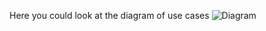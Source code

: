 Here you could look at the diagram of use cases
![Diagram](https://viewer.diagrams.net/?tags=%7B%7D&highlight=0000FF&edit=_blank&layers=1&nav=1&title=DiagramOfUseCases.drawio.png#R7V1fd5u4Ev80eYwPkpCAx7RN23tO927Pze7t3kdsk5gWW16M22Q%2F%2FZUAYSTkWBDAYJOe0wQZy0Yz85s%2FmhndoPfr50%2Bxv139RpdBdAOt5fMN%2BnADoe0SxH7xkZdsBHjAykae4nCZjx0GHsJ%2FgnxQjO7DZbCTbkwojZJwKw8u6GYTLBJpzI9j%2Bku%2B7ZFG8qdu%2FaegMvCw8KPq6LdwmayyURdbh%2FHPQfi0Ep8MrPyVtS9uzgd2K39Jf5WG0P0Neh9TmmR%2FrZ%2FfBxFfPbEu2fs%2BHnm1%2BGJxsEk0b6Dz73w9oBX5c0aU9IY%2Fd0GcvS39qzzPnw%2F3%2F8kGsmvxMfN%2F7m5%2F%2FPu7%2FbBcf%2F%2B2nN%2FtXr7d3YLi6xdfa5e8iCVjD7rlf%2B7X0d0ioexz3v0M4iRki%2FqFf5evdBcmId2wW%2BY0Sei6dMNdFD7xFxK6ZaN0n0ThJnhf0NZig35%2By4I9N3%2BId6tkzZ8PsD93SUx%2FFIRi3%2FHdI90kOVdBzK%2FDKHpPI5o9PXp8DMhiUbyz9MrS8eYW%2F7zqOudLxr9z8FwaylfkU0DXQRK%2FsFvyV28dJ2eCXAwIya9%2FHXgKoHxsVeIn6OWDfs7HT8XkB1KzP3I6iMuc%2BHrO0ZI0J%2FtPP9oHZT4o0TWm%2B80yWOZk%2BLUKk%2BBh6y%2F4q7%2BY9MuUUNcZ8385PUrj2Y9u%2FUn609L625YjrT9C1eW3Hbu6%2FsBBbm0C6ETv0z7YJarsGYga6knUSqTTSh2n20d%2FHUZ8BT8H0c%2BAT2Ikcq0IEMESAQHGGgpqBAiBngRIfM5rEhRslndcJ7GrDd0E8rLL4nV0vYPnMPmL3zTD%2BdX%2FpKsPz%2FkM6cVL6eJrEIfs0VPmS8c2bBn%2BKl%2BUZuKXh6nSKzFXleJHKbyj%2B3gRnGJvptL9%2BClIXlvdfMJgKanrKsOU%2BAFr2EGMxUHkJ%2BFPWcnrWCT%2FhK803CQSoMh44ihclj14%2Fq6yFlcngkCZCSkzZUtTmSll2eK5dVxsyLZCFstsS6KE03nrbyT%2BJX%2FvubGS8ubtLpXwO3YDBNvnw4vsryf%2B%2B4GjC7T2WzEd%2B3rZjNnrVeGIImbUBQaq5ZhoVCwDVQm5i0Cv7OcutnFbyh4RNHMUuIJeBa4Kykv6xqoPV4aEdmrhE90Gmz9W4aYRRpU1AH%2Fb0t%2Bt0neBFEyWH0P%2B3WUQAhII1YagAhZrgGKkqMgoeExe0aCZohRMFmdEq6jTQs%2BuaBz%2BwxbCL4xTxtHh5ukPPk2xfg%2F56ltHOe8khkLSNogKTrZm3AKSOPkW2RVO7hBooYyOtt0QZ4X8CZRVxewIyh7mETfSx8dd0A0Su1UBdRjDJkxgbpwPFWFlcJTovB8drB0Dwgpiqty8DpfL6BgmN0SDmCZ%2BLlK3sC3QBVjmFK8KuERnHnYFt1BjDl46NVujJcQzz%2FOYVeW6xCbERbIydfDMsizkAgsThxDsnJnU6PpIbbfl2J2gNcRkWLTGg7SiLtEeKjuoMw9D2Ul1TliI6ZXq8b7BxnIu18Zi31nWnY2dWeBySjFRdjwH2wCqXhCwZ8BhQm55tkUc6DiDM8KELd2lO8zIyqgKrT%2FYb86b1%2BYf27bEFZpIXs%2BuMdS5xh0R%2FSOj2pzSH1dHdcU%2BB%2BT8ZNc4XAPQ5e2FZQenz3ObBNSwSZqrbNtUZdve%2BFW2B7yZcHmbxKBnCFnFD5DVtqvuQb5BTzNh8l9Kd2z5O3adaHJvkNJ93FJnbMWWXhING8JXhUO3qzM4odcGeIuLI2DWXOyF63cVljppaqmfEHnEedEr%2FQzOUEea%2BFpXNtsnSp%2FYVNdmsdlyzBy65NwWG9JtVh7H9MZ77CqeV0HbGDDPv13%2FBig1RFKRTTOYzXkl28puHNBAyj6%2F7fa7O480oeVWUO4LfeKfzVHMX3Nc2sx32%2Bz16wI5hOWAMwJn36kXNsWEcjVQrpLX%2BQiP5HWSOcGv5hWexEWRh3wSF8mwcZE03U2%2FtZV9eWzoIraGi12FaT9RTtj0vxWz%2BKzDHZ9%2F%2F%2B2%2BfH%2BWOT7BpwyfGJzfSBxmotNxx79OOGyw3n1%2FRqlpthMaX1iPO%2BWw7Ha70rdx3hLkIwr2i%2Fj7kHx6XciuDVS%2FWy45t1Gega9H93eU%2Flj78Y%2Bd9OarwnKg7MuR80O53dXG3HE1%2F43GPwqtnv3%2FkOyXL5Pqr6Y5y4jiWu4Mnn1Tz663qTc5T0N1noTsD8V5Agq7e2phkXmWjBLEd9UofsfOk92Vmn3gCY%2FsMdLV%2FjsreMtQ9jvloaYy4m5jmhfJMd7i9%2B8CP17waHsS%2BOurA1NHtjtdu6p7Ub9AirsqDDque7VG2KRsU2XryMaZp2GQnjUthpOmvQhNKyR9KJrWttsKUyLvvGFKrAtTTiIyQhEZmDEKlUi%2Bh5uKiFph5xlWxrUmIv27%2BF9jyngs0BkZ121UgCIEdEarwq2uNxM6EXOmcbKiT3TjR%2FeHUQUmD%2Fd8oWngmtPie5AkLzlG%2BnvGFxKl9KgHXsU8YzTWbzac2h0wRuzm6IdNM2SN4c8Y12p0TrlbrrnzyGeq1TmFWKXvONLWKQouBGCJA0eHCx5xkN9StxwAxPqKfQeR9VJutkJgFRaQuqlQv9mKjgO%2B7udRuFtVe1eZcAG8OC5gPOAubR0XuHCOWuuZ5FSqt7Rdk87Zc4foqjG7jWTNgwV7lvy17YExr8t0AK6j8Mb5LQfSVU7I%2FTLk5N8WZuNVkfrWU12Nagl235QeZobHVLhVNo93zKpMlMhGD6aqUAkjyvqo9C4BQGy913bnT840itotMszarUnA26nMNBdm0wTaIQuzhZsKM0LqTO01TOhPmJ2ujPT75y2zeLgtnm0up2G%2BYht57l%2BdVV4N6Nl21WXr2VhzzrAHgt8WUSv1nSmg3QzptV1nmrTi6XMTRAjo6YpZQzTuKVkWKOjoKcEnU5wl6kS2WWpsawA5TGtnBFZLQ3usX2vHWLxElHVU1o6SywYgsRtaO9ibQZuwGSxoY7caffTcmedhhDwLewg6qDVTqC05FvSb0tfPYfwgxfRB3tnjVG69Qs6pEmlclUjmdpNxgfyQkF31YxGyZ03BPWvyKX4IEpuHYm4sbKAhwXk9s2wQjsvQkrfeslV5Uv4EE42tDlvNbwQWVLjfVKxsdW%2FGUIzaEhFPZ%2FFMIjJCERlYtc0FicgZWhZNItKFiAwsTf6CRAROInIhIjJpkY5ERNcHbBKREYqIY5qfMolITREZZrBN3%2F72knJG6mxrNhcwz7TtzwgTwGwPq6Iza7qXCeWcEc9lJDm0%2BbWgkUwOK4HE6yqx9z3d7MJlEGeHGkGLPrL%2F7rbbiEkIH2JPYz2m7QnSrG8mDTdXnveNvYIzD1UB7gxritGJJe6UNluANXPrn6hsyCjVvGBGzZj%2B5Jtl2ZZZkc2vEOjUmVy5RVVe9Hyo95O48E0Xh64hEah4PaPfrpLUrl%2FmZUhOXSufNuT%2BQ7BgYn%2BT76XmwnxtolxNFoPn3zH1%2Bt9zAYfT5yc%2Fpz0%2FRwjvQPycW4gUfGt%2BdgJw1anUereuz%2By26u27DCyx4FXBGJqXoytjKeWHWopbR4B9Qlq1KaLNBRJYpl36R%2BgY3SLszY73QwUINk02U1Pri5LnASUgFKSVD5YNN4toz8yXCz1Zti3zRnFTihPAz3VyLLDO1NZ%2FygQT2ExQv9gs4Op0gpg1wgSxE9hsw4YhrNOg785c7xDSGl4iMAD9i%2Fqb3Zhual7q4EiLzU5aDCebJuX3VPRC1FBx04xM5cQ3TzWluvZhQFdR3X%2Bt015e1n4bUX%2FJI7o%2F%2FeT6igGRJeOmrqVsz9EdALpq9pZVSMxDenVUVjKpB9AXFoB6Qbypen9c1fvEVHUWED8iqxa4Mmp6asdYU%2F2KxMML%2BMXKrtcotl5BgUjDkuXLlEk9QnV3VLKxfzrKPhzK8bUAOk37cKgtcls8D709QYVVQb34WCH3ztqJFlZbMHnnjhfCrvqmfMncojSRJa0pvi6TudK7EDpnP7UIwHpdUiY9eyrY27js97RZC0e4kQZE5W4RRbVhU20IXq%2FlLcRpUOpx8kn7lcs3yBcwrSIZjnwVflKRRm8prdqM%2FUZLfhBmbM6skSfwAqTzIltqAeennZqv0pBRDuxE7vljf0jjhgwAZ69ro3sAhy8XIj8iEL8FSjGU0%2FxUHanfiQPl5yquh2QhIV2J4YTRLXelwpo0pN4xWped0EpgIfyhOanxKumu6mZsDUA36wJKQ9TNl6Jn%2B92Xq6Gb7RHqZiWAQayG6WUOkZLLsJwGg%2BEAY%2Fuo%2FxbKUzpZLdkrLMex5ZO5FpIsVbXjvMVEv6GgpQ0Dy5ELGUAwsWeGkcLWBElQqXXL579h8CsrD97xzakdE4rdtZk8BSKLyJXlFrxTtnpsT1sYzFwmlR3aM31EsHtC0OEiqHEd07AQtMi4KzCzadTA89SZej6Lt6BB6%2Fj4O2PzXXAow1%2BwNwXps6c9F7LBa%2FQTsQNlmttO1a4%2B1kvhNWZ9I14O%2FYQ1BRNPIOIIXMwGzXTaPWGtyJc67T%2FaprXdw%2FEfsacE4pgj2NiyZfrutfAun9sItwe2S2d31W8jP0Dz63UeoGljZW8YYfNDmdQ%2BUC1CvCYj4uITBtvS2uqRQQxfKiTtN1sQ61zbbj2cSVvX0dbNNbNxrWIh0yNSzGrUAABiz0hTzUzUQ8HaTEbrURXjevGKKV3tUkuo8PgaAwCvpRKqQoMe4iFjPMy4oGFHVa88luIvkquLNxf1PAV7oPPn8QvDcDi9StfBes4blWbv2Mb0e7C4ujDbLSJoppwoSBxQZRcEtJE2y%2BuMYaakjHMXWHaZMCkCqac1%2FRhrLIlS46ziqnHveCIlucty6kDXdKN4YIqfdNa4Og78JMgBPgn89dXheaHCBZOAan4d6lv36%2BKnE5TXyK%2BTmmmeqnvv12WrAeRjzHxX2kpVulWYN8e1XGlvRMkocsRhT%2BNCcmEqliWZkVcwMY2TFX2iGz%2B6P4wqony45wtNJYHz7fcgSV5yOfb3CZWx4NBaGkq9pQ1tnHpRV%2BOcFj2EncIcY%2FhoLqLAuN2i6f6lsVgdURzsMqZccx%2BYkWna1W90GfA7%2Fg8%3D)
